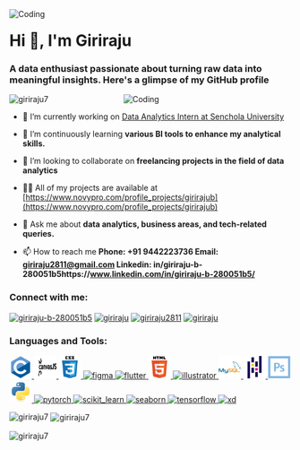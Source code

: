 <img align="left" alt="Coding" width="1000" src="http://camo.githubusercontent.com/c023e760801b016b3c2480f8acc7a8f3bf62bb4052c6f9f8a461a66ed044eae4/68747470733a2f2f726561646d652d747970696e672d7376672e6865726f6b756170702e636f6d3f666f6e743d2673697a653d33342670617573653d31303031267643656e7465723d747275652677696474683d31303030266c696e65733d57656c636f6d652b746f2b6d792b70726f66696c652e2b3a29">
<h1 align="left">Hi 👋, I'm Giriraju</h1>
<h3 align="left">A data enthusiast passionate about turning raw data into meaningful insights. Here's a glimpse of my GitHub profile</h3>
<img align="right" alt="Coding" width="300" src="https://cdn.dribbble.com/users/4372216/screenshots/8906085/media/c36005bbe856bd475a106ecaa3b0bf69.gif">

<p align="left"> <img src="https://komarev.com/ghpvc/?username=giriraju7&label=Profile%20views&color=0e75b6&style=flat" alt="giriraju7" /> </p>

- 🔭 I’m currently working on [Data Analytics Intern at Senchola University](https://github.com/Giriraju7/Senchola-University-Internship)

- 🌱 I’m continuously learning **various BI tools to enhance my analytical skills.**

- 👯 I’m looking to collaborate on **freelancing projects in the field of data analytics**

- 👨‍💻 All of my projects are available at [https://www.novypro.com/profile_projects/girirajub](https://www.novypro.com/profile_projects/girirajub)

- 💬 Ask me about **data analytics, business areas, and tech-related queries.**

- 📫 How to reach me **Phone: +91 9442223736 Email: giriraju2811@gmail.com Linkedin: in/giriraju-b-280051b5https://www.linkedin.com/in/giriraju-b-280051b5/**

<h3 align="left">Connect with me:</h3>
<p align="left">
<a href="https://linkedin.com/in/giriraju-b-280051b5" target="blank"><img align="center" src="https://raw.githubusercontent.com/rahuldkjain/github-profile-readme-generator/master/src/images/icons/Social/linked-in-alt.svg" alt="giriraju-b-280051b5" height="30" width="40" /></a>
<a href="https://dribbble.com/giriraju" target="blank"><img align="center" src="https://raw.githubusercontent.com/rahuldkjain/github-profile-readme-generator/master/src/images/icons/Social/dribbble.svg" alt="giriraju" height="30" width="40" /></a>
<a href="https://www.hackerrank.com/giriraju2811" target="blank"><img align="center" src="https://raw.githubusercontent.com/rahuldkjain/github-profile-readme-generator/master/src/images/icons/Social/hackerrank.svg" alt="giriraju2811" height="30" width="40" /></a>
<a href="https://www.leetcode.com/giriraju" target="blank"><img align="center" src="https://raw.githubusercontent.com/rahuldkjain/github-profile-readme-generator/master/src/images/icons/Social/leet-code.svg" alt="giriraju" height="30" width="40" /></a>
</p>

<h3 align="left">Languages and Tools:</h3>
<p align="left"> <a href="https://www.cprogramming.com/" target="_blank" rel="noreferrer"> <img src="https://raw.githubusercontent.com/devicons/devicon/master/icons/c/c-original.svg" alt="c" width="40" height="40"/> </a> <a href="https://canvasjs.com" target="_blank" rel="noreferrer"> <img src="https://raw.githubusercontent.com/Hardik0307/Hardik0307/master/assets/canvasjs-charts.svg" alt="canvasjs" width="40" height="40"/> </a> <a href="https://www.w3schools.com/css/" target="_blank" rel="noreferrer"> <img src="https://raw.githubusercontent.com/devicons/devicon/master/icons/css3/css3-original-wordmark.svg" alt="css3" width="40" height="40"/> </a> <a href="https://www.figma.com/" target="_blank" rel="noreferrer"> <img src="https://www.vectorlogo.zone/logos/figma/figma-icon.svg" alt="figma" width="40" height="40"/> </a> <a href="https://flutter.dev" target="_blank" rel="noreferrer"> <img src="https://www.vectorlogo.zone/logos/flutterio/flutterio-icon.svg" alt="flutter" width="40" height="40"/> </a> <a href="https://www.w3.org/html/" target="_blank" rel="noreferrer"> <img src="https://raw.githubusercontent.com/devicons/devicon/master/icons/html5/html5-original-wordmark.svg" alt="html5" width="40" height="40"/> </a> <a href="https://www.adobe.com/in/products/illustrator.html" target="_blank" rel="noreferrer"> <img src="https://www.vectorlogo.zone/logos/adobe_illustrator/adobe_illustrator-icon.svg" alt="illustrator" width="40" height="40"/> </a> <a href="https://www.mysql.com/" target="_blank" rel="noreferrer"> <img src="https://raw.githubusercontent.com/devicons/devicon/master/icons/mysql/mysql-original-wordmark.svg" alt="mysql" width="40" height="40"/> </a> <a href="https://pandas.pydata.org/" target="_blank" rel="noreferrer"> <img src="https://raw.githubusercontent.com/devicons/devicon/2ae2a900d2f041da66e950e4d48052658d850630/icons/pandas/pandas-original.svg" alt="pandas" width="40" height="40"/> </a> <a href="https://www.photoshop.com/en" target="_blank" rel="noreferrer"> <img src="https://raw.githubusercontent.com/devicons/devicon/master/icons/photoshop/photoshop-line.svg" alt="photoshop" width="40" height="40"/> </a> <a href="https://www.python.org" target="_blank" rel="noreferrer"> <img src="https://raw.githubusercontent.com/devicons/devicon/master/icons/python/python-original.svg" alt="python" width="40" height="40"/> </a> <a href="https://pytorch.org/" target="_blank" rel="noreferrer"> <img src="https://www.vectorlogo.zone/logos/pytorch/pytorch-icon.svg" alt="pytorch" width="40" height="40"/> </a> <a href="https://scikit-learn.org/" target="_blank" rel="noreferrer"> <img src="https://upload.wikimedia.org/wikipedia/commons/0/05/Scikit_learn_logo_small.svg" alt="scikit_learn" width="40" height="40"/> </a> <a href="https://seaborn.pydata.org/" target="_blank" rel="noreferrer"> <img src="https://seaborn.pydata.org/_images/logo-mark-lightbg.svg" alt="seaborn" width="40" height="40"/> </a> <a href="https://www.tensorflow.org" target="_blank" rel="noreferrer"> <img src="https://www.vectorlogo.zone/logos/tensorflow/tensorflow-icon.svg" alt="tensorflow" width="40" height="40"/> </a> <a href="https://www.adobe.com/products/xd.html" target="_blank" rel="noreferrer"> <img src="https://cdn.worldvectorlogo.com/logos/adobe-xd.svg" alt="xd" width="40" height="40"/> </a> </p>

<p><img align="left" src="https://github-readme-stats.vercel.app/api/top-langs?username=giriraju7&show_icons=true&locale=en&layout=compact" alt="giriraju7" /></p>

<p>&nbsp;<img align="center" src="https://github-readme-stats.vercel.app/api?username=giriraju7&show_icons=true&locale=en" alt="giriraju7" /></p>

<p><img align="center" src="https://github-readme-streak-stats.herokuapp.com/?user=giriraju7&" alt="giriraju7" /></p>
